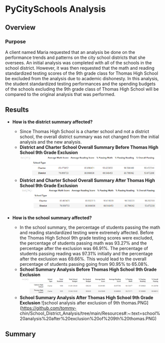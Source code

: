 # PyCitySchools Analysis
## Overview
### Purpose
A client named Maria requested that an analysis be done on the performance trends and patterns on the city school districts that she oversees. An initial analysis was completed with all of the schools in the school district. However, it was then requested that the math and reading standardized testing scores of the 9th grade class for Thomas High School be excluded from the analysis due to academic dishonesty. In this analysis, the student standardized testing performances and the spending budgets of the schools excluding the 9th grade class of Thomas High School will be compared to the original analysis that was performed. 
## Results
* __How is the district summary affected?__ 
  * Since Thomas High School is a charter school and not a district school, the overall district summary was not changed from the initial analysis and the new analysis.
  * __District and Charter School Overall Summary Before Thomas High School 9th Grade Exclusion__
![initial district and charter scores.PNG](https://github.com/tommy-chin/School_District_Analysis/blob/main/Resources/initial%20district%20and%20charter%20scores.PNG)
  * __District and Charter School Overall Summary After Thomas High School 9th Grade Exclusion__
![exclusion of 9th grade Thomas High School district and charter scores.PNG](https://github.com/tommy-chin/School_District_Analysis/blob/main/Resources/exclusion%20of%209th%20grade%20Thomas%20High%20School%20district%20and%20charter%20scores.PNG)      
 
* __How is the school summary affected?__
  *  In the school summary, the percentage of students passing the math and reading standardized testing were extremely affected. Before the Thomas High School 9th grade testing scores were excluded, the percentage of students passing math was 93.27% and the percentage after the exclusion was 66.91%. The percentage of students passing reading was 97.31% initially and the percentage after the exclusion was 69.66%. This would lead to the overall percentage of students passing going from 90.95% to 65.08%. 
  *  __School Summary Analysis Before Thomas High School 9th Grade Exclusion__
  ![no exclusion school analysis.PNG](https://github.com/tommy-chin/School_District_Analysis/blob/main/Resources/no%20exclusion%20school%20analysis.PNG)
  *  __School Summary Analysis After Thomas High School 9th Grade Exclusion__
   ![school analysis after exclusion of 9th thomas.PNG](https://github.com/tommy-      chin/School_District_Analysis/tree/main/Resources#:~:text=school%20analysis%20after%20exclusion%20of%209th%20thomas.PNG)
    
## Summary
    
